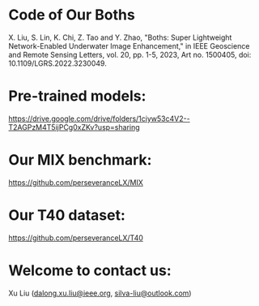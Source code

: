 # Code of Our Boths
X. Liu, S. Lin, K. Chi, Z. Tao and Y. Zhao, "Boths: Super Lightweight Network-Enabled Underwater Image Enhancement," in IEEE Geoscience and Remote Sensing Letters, vol. 20, pp. 1-5, 2023, Art no. 1500405, doi: 10.1109/LGRS.2022.3230049.

# Pre-trained models: 
https://drive.google.com/drive/folders/1ciyw53c4V2--T2AGPzM4T5ijPCg0xZKv?usp=sharing

# Our MIX benchmark: 
https://github.com/perseveranceLX/MIX

# Our T40 dataset: 
https://github.com/perseveranceLX/T40

# Welcome to contact us:
Xu Liu (dalong.xu.liu@ieee.org, silva-liu@outlook.com)

